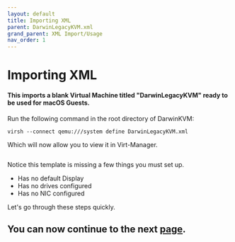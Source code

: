 ```yaml
---
layout: default
title: Importing XML
parent: DarwinLegacyKVM.xml
grand_parent: XML Import/Usage
nav_order: 1
---
```


# Importing XML
#### This imports a blank Virtual Machine titled "DarwinLegacyKVM" ready to be used for macOS Guests.

Run the following command in the root directory of DarwinKVM:

``virsh --connect qemu:///system define DarwinLegacyKVM.xml``

Which will now allow you to view it in Virt-Manager.

<a href="https://raw.githubusercontent.com/royalgraphx/DarwinKVM/main/docs/assets/VManTemplateImportLegacyAlt.png"><img src="../../../../assets/VManTemplateImportLegacyAlt.png" alt=""></a>

Notice this template is missing a few things you must set up.

- Has no default Display
- Has no drives configured
- Has no NIC configured

Let's go through these steps quickly.

## You can now continue to the next <a href="../01-ConfigDisplay">page</a>.
